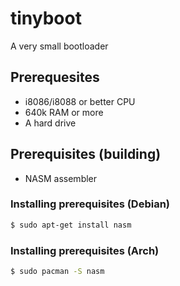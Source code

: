 # tinyboot
A very small bootloader

## Prerequesites
- i8086/i8088 or better CPU
- 640k RAM or more
- A hard drive

## Prerequisites (building)
- NASM assembler

### Installing prerequisites (Debian)
```sh
$ sudo apt-get install nasm
```

### Installing prerequisites (Arch)
```sh
$ sudo pacman -S nasm
```
